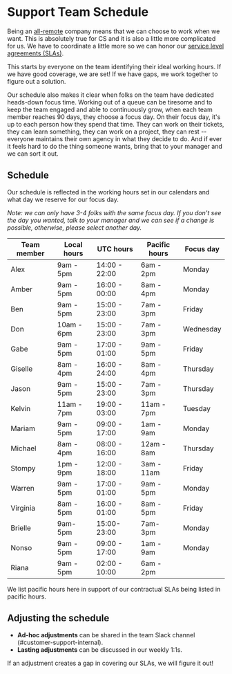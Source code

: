 # Support Team Schedule

Being an [all-remote](../../../company-info-and-process/remote/index.md) company means that we can choose to work when we want. This is absolutely true for CS and it is also a little more complicated for us. We have to coordinate a little more so we can honor our [service level agreements (SLAs)](../index.md#our-service-level-agreements-slas).

This starts by everyone on the team identifying their ideal working hours. If we have good coverage, we are set! If we have gaps, we work together to figure out a solution.

Our schedule also makes it clear when folks on the team have dedicated heads-down focus time. Working out of a queue can be tiresome and to keep the team engaged and able to continuously grow, when each team member reaches 90 days, they choose a focus day. On their focus day, it's up to each person how they spend that time. They can work on their tickets, they can learn something, they can work on a project, they can rest -- everyone maintains their own agency in what they decide to do. And if ever it feels hard to do the thing someone wants, bring that to your manager and we can sort it out.

## Schedule

Our schedule is reflected in the working hours set in our calendars and what day we reserve for our focus day.

_Note: we can only have 3-4 folks with the same focus day. If you don't see the day you wanted, talk to your manager and we can see if a change is possible, otherwise, please select another day._

| Team member | Local hours | UTC hours     | Pacific hours | Focus day |
| ----------- | ----------- | ------------- | ------------- | --------- |
| Alex        | 9am - 5pm   | 14:00 - 22:00 | 6am - 2pm     | Monday    |
| Amber       | 9am - 5pm   | 16:00 - 00:00 | 8am - 4pm     | Monday    |
| Ben         | 9am - 5pm   | 15:00 - 23:00 | 7am - 3pm     | Friday    |
| Don         | 10am - 6pm  | 15:00 - 23:00 | 7am - 3pm     | Wednesday |
| Gabe        | 9am - 5pm   | 17:00 - 01:00 | 9am - 5pm     | Friday    |
| Giselle     | 8am - 4pm   | 16:00 - 24:00 | 8am - 4pm     | Thursday  |
| Jason       | 9am - 5pm   | 15:00 - 23:00 | 7am - 3pm     | Thursday  |
| Kelvin      | 11am - 7pm  | 19:00 - 03:00 | 11am - 7pm    | Tuesday   |
| Mariam      | 9am - 5pm   | 09:00 - 17:00 | 1am - 9am     | Monday    |
| Michael     | 8am - 4pm   | 08:00 - 16:00 | 12am - 8am    | Thursday  |
| Stompy      | 1pm - 9pm   | 12:00 - 18:00 | 3am - 11am    | Friday    |
| Warren      | 9am - 5pm   | 17:00 - 01:00 | 9am - 5pm     | Monday    |
| Virginia    | 8am - 5pm   | 16:00 - 01:00 | 8am - 5pm     | Friday    |
| Brielle     | 9am- 5pm    | 15:00- 23:00  | 7am- 3pm      | Monday    |
| Nonso       | 9am - 5pm   | 09:00 - 17:00 | 1am - 9am     | Monday    |
| Riana       | 9am - 5pm   | 02:00 - 10:00 | 6am - 2pm     | |

We list pacific hours here in support of our contractual SLAs being listed in pacific hours.

## Adjusting the schedule

- **Ad-hoc adjustments** can be shared in the team Slack channel (#customer-support-internal).
- **Lasting adjustments** can be discussed in our weekly 1:1s.

If an adjustment creates a gap in covering our SLAs, we will figure it out!
